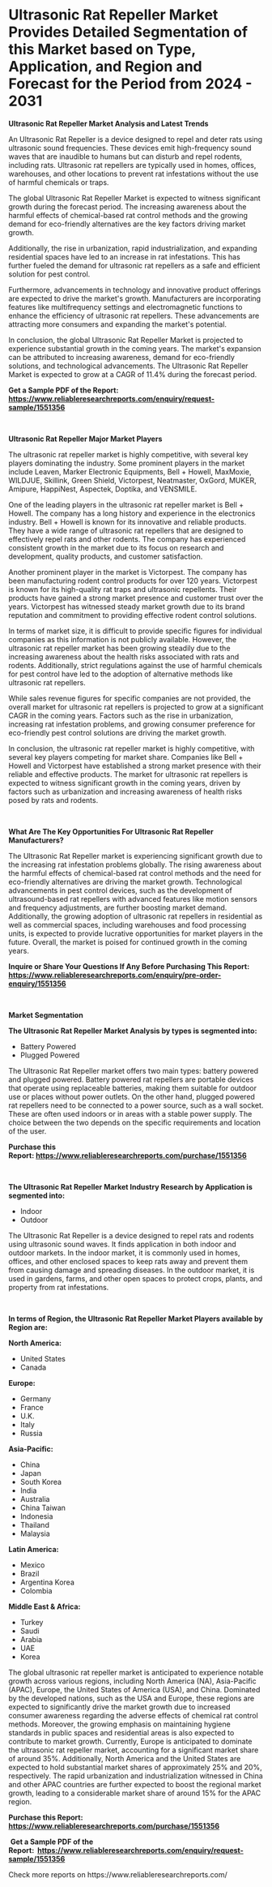<p><h1>Ultrasonic Rat Repeller Market Provides Detailed Segmentation of this Market based on Type, Application, and Region and Forecast for the Period from 2024 - 2031</h1></p><p><strong>Ultrasonic Rat Repeller Market Analysis and Latest Trends</strong></p>
<p><p>An Ultrasonic Rat Repeller is a device designed to repel and deter rats using ultrasonic sound frequencies. These devices emit high-frequency sound waves that are inaudible to humans but can disturb and repel rodents, including rats. Ultrasonic rat repellers are typically used in homes, offices, warehouses, and other locations to prevent rat infestations without the use of harmful chemicals or traps.</p><p>The global Ultrasonic Rat Repeller Market is expected to witness significant growth during the forecast period. The increasing awareness about the harmful effects of chemical-based rat control methods and the growing demand for eco-friendly alternatives are the key factors driving market growth.</p><p>Additionally, the rise in urbanization, rapid industrialization, and expanding residential spaces have led to an increase in rat infestations. This has further fueled the demand for ultrasonic rat repellers as a safe and efficient solution for pest control.</p><p>Furthermore, advancements in technology and innovative product offerings are expected to drive the market's growth. Manufacturers are incorporating features like multifrequency settings and electromagnetic functions to enhance the efficiency of ultrasonic rat repellers. These advancements are attracting more consumers and expanding the market's potential.</p><p>In conclusion, the global Ultrasonic Rat Repeller Market is projected to experience substantial growth in the coming years. The market's expansion can be attributed to increasing awareness, demand for eco-friendly solutions, and technological advancements. The Ultrasonic Rat Repeller Market is expected to grow at a CAGR of 11.4% during the forecast period.</p></p>
<p><strong>Get a Sample PDF of the Report:&nbsp; <a href="https://www.reliableresearchreports.com/enquiry/request-sample/1551356">https://www.reliableresearchreports.com/enquiry/request-sample/1551356</a></strong></p>
<p>&nbsp;</p>
<p><strong>Ultrasonic Rat Repeller Major Market Players</strong></p>
<p><p>The ultrasonic rat repeller market is highly competitive, with several key players dominating the industry. Some prominent players in the market include Leaven, Marker Electronic Equipments, Bell + Howell, MaxMoxie, WILDJUE, Skillink, Green Shield, Victorpest, Neatmaster, OxGord, MUKER, Amipure, HappiNest, Aspectek, Doptika, and VENSMILE.</p><p>One of the leading players in the ultrasonic rat repeller market is Bell + Howell. The company has a long history and experience in the electronics industry. Bell + Howell is known for its innovative and reliable products. They have a wide range of ultrasonic rat repellers that are designed to effectively repel rats and other rodents. The company has experienced consistent growth in the market due to its focus on research and development, quality products, and customer satisfaction.</p><p>Another prominent player in the market is Victorpest. The company has been manufacturing rodent control products for over 120 years. Victorpest is known for its high-quality rat traps and ultrasonic repellents. Their products have gained a strong market presence and customer trust over the years. Victorpest has witnessed steady market growth due to its brand reputation and commitment to providing effective rodent control solutions.</p><p>In terms of market size, it is difficult to provide specific figures for individual companies as this information is not publicly available. However, the ultrasonic rat repeller market has been growing steadily due to the increasing awareness about the health risks associated with rats and rodents. Additionally, strict regulations against the use of harmful chemicals for pest control have led to the adoption of alternative methods like ultrasonic rat repellers.</p><p>While sales revenue figures for specific companies are not provided, the overall market for ultrasonic rat repellers is projected to grow at a significant CAGR in the coming years. Factors such as the rise in urbanization, increasing rat infestation problems, and growing consumer preference for eco-friendly pest control solutions are driving the market growth.</p><p>In conclusion, the ultrasonic rat repeller market is highly competitive, with several key players competing for market share. Companies like Bell + Howell and Victorpest have established a strong market presence with their reliable and effective products. The market for ultrasonic rat repellers is expected to witness significant growth in the coming years, driven by factors such as urbanization and increasing awareness of health risks posed by rats and rodents.</p></p>
<p>&nbsp;</p>
<p><strong>What Are The Key Opportunities For Ultrasonic Rat Repeller Manufacturers?</strong></p>
<p><p>The Ultrasonic Rat Repeller market is experiencing significant growth due to the increasing rat infestation problems globally. The rising awareness about the harmful effects of chemical-based rat control methods and the need for eco-friendly alternatives are driving the market growth. Technological advancements in pest control devices, such as the development of ultrasound-based rat repellers with advanced features like motion sensors and frequency adjustments, are further boosting market demand. Additionally, the growing adoption of ultrasonic rat repellers in residential as well as commercial spaces, including warehouses and food processing units, is expected to provide lucrative opportunities for market players in the future. Overall, the market is poised for continued growth in the coming years.</p></p>
<p><strong>Inquire or Share Your Questions If Any Before Purchasing This Report: <a href="https://www.reliableresearchreports.com/enquiry/pre-order-enquiry/1551356">https://www.reliableresearchreports.com/enquiry/pre-order-enquiry/1551356</a></strong></p>
<p>&nbsp;</p>
<p><strong>Market Segmentation</strong></p>
<p><strong>The Ultrasonic Rat Repeller Market Analysis by types is segmented into:</strong></p>
<p><ul><li>Battery Powered</li><li>Plugged Powered</li></ul></p>
<p><p>The Ultrasonic Rat Repeller market offers two main types: battery powered and plugged powered. Battery powered rat repellers are portable devices that operate using replaceable batteries, making them suitable for outdoor use or places without power outlets. On the other hand, plugged powered rat repellers need to be connected to a power source, such as a wall socket. These are often used indoors or in areas with a stable power supply. The choice between the two depends on the specific requirements and location of the user.</p></p>
<p><strong>Purchase this Report:&nbsp;<a href="https://www.reliableresearchreports.com/purchase/1551356">https://www.reliableresearchreports.com/purchase/1551356</a></strong></p>
<p>&nbsp;</p>
<p><strong>The Ultrasonic Rat Repeller Market Industry Research by Application is segmented into:</strong></p>
<p><ul><li>Indoor</li><li>Outdoor</li></ul></p>
<p><p>The Ultrasonic Rat Repeller is a device designed to repel rats and rodents using ultrasonic sound waves. It finds application in both indoor and outdoor markets. In the indoor market, it is commonly used in homes, offices, and other enclosed spaces to keep rats away and prevent them from causing damage and spreading diseases. In the outdoor market, it is used in gardens, farms, and other open spaces to protect crops, plants, and property from rat infestations.</p></p>
<p>&nbsp;</p>
<p><strong>In terms of Region, the Ultrasonic Rat Repeller Market Players available by Region are:</strong></p>
<p>
    <p> <strong> North America: </strong>
        <ul>
            <li>United States</li>
            <li>Canada</li>
        </ul>
        </p> 
    <p> <strong> Europe: </strong>
        <ul>
            <li>Germany</li>
            <li>France</li>
            <li>U.K.</li>
            <li>Italy</li>
            <li>Russia</li>
        </ul>
        </p> 
    <p> <strong> Asia-Pacific: </strong>
        <ul>
            <li>China</li>
            <li>Japan</li>
            <li>South Korea</li>
            <li>India</li>
            <li>Australia</li>
            <li>China Taiwan</li>
            <li>Indonesia</li>
            <li>Thailand</li>
            <li>Malaysia</li>
        </ul>
        </p> 
    <p> <strong> Latin America: </strong>
        <ul>
            <li>Mexico</li>
            <li>Brazil</li>
            <li>Argentina Korea</li>
            <li>Colombia</li>
        </ul>
        </p> 
    <p> <strong> Middle East & Africa: </strong>
        <ul>
            <li>Turkey</li>
            <li>Saudi</li>
            <li>Arabia</li>
            <li>UAE</li>
            <li>Korea</li>
        </ul>
    </p>
    </p>
<p><p>The global ultrasonic rat repeller market is anticipated to experience notable growth across various regions, including North America (NA), Asia-Pacific (APAC), Europe, the United States of America (USA), and China. Dominated by the developed nations, such as the USA and Europe, these regions are expected to significantly drive the market growth due to increased consumer awareness regarding the adverse effects of chemical rat control methods. Moreover, the growing emphasis on maintaining hygiene standards in public spaces and residential areas is also expected to contribute to market growth. Currently, Europe is anticipated to dominate the ultrasonic rat repeller market, accounting for a significant market share of around 35%. Additionally, North America and the United States are expected to hold substantial market shares of approximately 25% and 20%, respectively. The rapid urbanization and industrialization witnessed in China and other APAC countries are further expected to boost the regional market growth, leading to a considerable market share of around 15% for the APAC region.</p></p>
<p><strong>Purchase this Report: <a href="https://www.reliableresearchreports.com/purchase/1551356">https://www.reliableresearchreports.com/purchase/1551356</a></strong></p>
<p>&nbsp;<strong>Get a Sample PDF of the Report:&nbsp;&nbsp;<a href="https://www.reliableresearchreports.com/enquiry/request-sample/1551356">https://www.reliableresearchreports.com/enquiry/request-sample/1551356</a></strong></p>
<p><strong></strong></p>
<p>Check more reports on https://www.reliableresearchreports.com/</p>